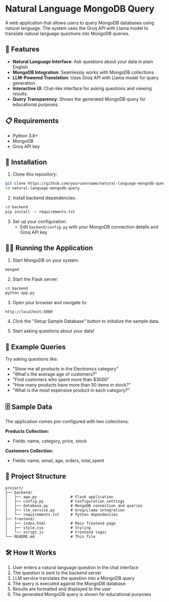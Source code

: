 # Natural Language MongoDB Query

A web application that allows users to query MongoDB databases using natural language. The system uses the Groq API with Llama model to translate natural language questions into MongoDB queries.

## 🚀 Features

- **Natural Language Interface**: Ask questions about your data in plain English
- **MongoDB Integration**: Seamlessly works with MongoDB collections
- **LLM-Powered Translation**: Uses Groq API with Llama model for query generation
- **Interactive UI**: Chat-like interface for asking questions and viewing results
- **Query Transparency**: Shows the generated MongoDB query for educational purposes

## 📋 Requirements

- Python 3.8+
- MongoDB
- Groq API key

## 🔧 Installation

1. Clone this repository:
```bash
git clone https://github.com/yourusername/natural-language-mongodb-query.git
cd natural-language-mongodb-query
```

2. Install backend dependencies:
```bash
cd backend
pip install -r requirements.txt
```

3. Set up your configuration:
   - Edit `backend/config.py` with your MongoDB connection details and Groq API key

## 🏃‍♂️ Running the Application

1. Start MongoDB on your system:
```bash
mongod
```

2. Start the Flask server:
```bash
cd backend
python app.py
```

3. Open your browser and navigate to:
```
http://localhost:5000
```

4. Click the "Setup Sample Database" button to initialize the sample data.

5. Start asking questions about your data!

## 💬 Example Queries

Try asking questions like:
- "Show me all products in the Electronics category"
- "What's the average age of customers?"
- "Find customers who spent more than $3000"
- "How many products have more than 50 items in stock?"
- "What is the most expensive product in each category?"

## 🗄️ Sample Data

The application comes pre-configured with two collections:

**Products Collection:**
- Fields: name, category, price, stock

**Customers Collection:**
- Fields: name, email, age, orders, total_spent

## 🔄 Project Structure

```
project/
├── backend/
│   ├── app.py               # Flask application
│   ├── config.py            # Configuration settings
│   ├── database.py          # MongoDB connection and queries
│   ├── llm_service.py       # Groq/Llama integration
│   └── requirements.txt     # Python dependencies
├── frontend/
│   ├── index.html           # Main frontend page
│   ├── style.css            # Styling
│   └── script.js            # Frontend logic
└── README.md                # This file
```

## 🛠️ How It Works

1. User enters a natural language question in the chat interface
2. The question is sent to the backend server
3. LLM service translates the question into a MongoDB query
4. The query is executed against the MongoDB database
5. Results are formatted and displayed to the user
6. The generated MongoDB query is shown for educational purposes

